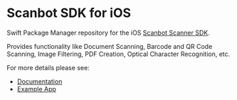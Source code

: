# Scanbot SDK for iOS

Swift Package Manager repository for the iOS [Scanbot Scanner SDK](https://scanbot.io).

Provides functionality like Document Scanning, Barcode and QR Code Scanning, Image Filtering, PDF Creation, 
Optical Character Recognition, etc.

For more details please see:

- [Documentation](https://docs.scanbot.io/document-scanner-sdk/ios/introduction/)
- [Example App](https://github.com/doo/scanbot-sdk-example-ios)

